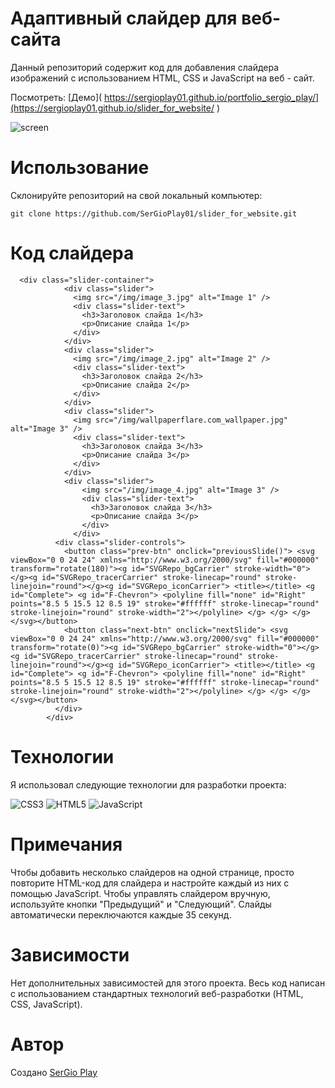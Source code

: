 # Адаптивный слайдер для веб-сайта
Данный репозиторий содержит код для добавления слайдера изображений с использованием HTML, CSS и JavaScript на веб - сайт.

Посмотреть:  [Демо]( https://sergioplay01.github.io/portfolio_sergio_play/](https://sergioplay01.github.io/slider_for_website/ )

![screen](https://i.ibb.co/64Yv3bV/Example-work-slider-Ser-Gio-Play.png)

# Использование
Склонируйте репозиторий на свой локальный компьютер:

```
git clone https://github.com/SerGioPlay01/slider_for_website.git
```  
# Код слайдера
```
  <div class="slider-container">
            <div class="slider">
              <img src="/img/image_3.jpg" alt="Image 1" />
              <div class="slider-text">
                <h3>Заголовок слайда 1</h3>
                <p>Описание слайда 1</p>
              </div>
            </div>
            <div class="slider">
              <img src="/img/image_2.jpg" alt="Image 2" />
              <div class="slider-text">
                <h3>Заголовок слайда 2</h3>
                <p>Описание слайда 2</p>
              </div>
            </div>
            <div class="slider">
              <img src="/img/wallpaperflare.com_wallpaper.jpg" alt="Image 3" />
              <div class="slider-text">
                <h3>Заголовок слайда 3</h3>
                <p>Описание слайда 3</p>
              </div>
            </div>
            <div class="slider">
                <img src="/img/image_4.jpg" alt="Image 3" />
                <div class="slider-text">
                  <h3>Заголовок слайда 3</h3>
                  <p>Описание слайда 3</p>
                </div>
              </div>
          <div class="slider-controls">
            <button class="prev-btn" onclick="previousSlide()"> <svg viewBox="0 0 24 24" xmlns="http://www.w3.org/2000/svg" fill="#000000" transform="rotate(180)"><g id="SVGRepo_bgCarrier" stroke-width="0"></g><g id="SVGRepo_tracerCarrier" stroke-linecap="round" stroke-linejoin="round"></g><g id="SVGRepo_iconCarrier"> <title></title> <g id="Complete"> <g id="F-Chevron"> <polyline fill="none" id="Right" points="8.5 5 15.5 12 8.5 19" stroke="#ffffff" stroke-linecap="round" stroke-linejoin="round" stroke-width="2"></polyline> </g> </g> </g></svg></button>
            <button class="next-btn" onclick="nextSlide"> <svg viewBox="0 0 24 24" xmlns="http://www.w3.org/2000/svg" fill="#000000" transform="rotate(0)"><g id="SVGRepo_bgCarrier" stroke-width="0"></g><g id="SVGRepo_tracerCarrier" stroke-linecap="round" stroke-linejoin="round"></g><g id="SVGRepo_iconCarrier"> <title></title> <g id="Complete"> <g id="F-Chevron"> <polyline fill="none" id="Right" points="8.5 5 15.5 12 8.5 19" stroke="#ffffff" stroke-linecap="round" stroke-linejoin="round" stroke-width="2"></polyline> </g> </g> </g></svg></button>
          </div>
        </div>
```
# Технологии
Я использовал следующие технологии для разработки проекта:

![CSS3](https://img.shields.io/badge/css3-%231572B6.svg?style=for-the-badge&logo=css3&logoColor=white) ![HTML5](https://img.shields.io/badge/html5-%23E34F26.svg?style=for-the-badge&logo=html5&logoColor=white) ![JavaScript](https://img.shields.io/badge/javascript-%23323330.svg?style=for-the-badge&logo=javascript&logoColor=%23F7DF1E)

# Примечания
Чтобы добавить несколько слайдеров на одной странице, просто повторите HTML-код для слайдера и настройте каждый из них с помощью JavaScript.
Чтобы управлять слайдером вручную, используйте кнопки "Предыдущий" и "Следующий".
Слайды автоматически переключаются каждые 35 секунд.

# Зависимости
Нет дополнительных зависимостей для этого проекта. Весь код написан с использованием стандартных технологий веб-разработки (HTML, CSS, JavaScript).

# Автор

Создано   [SerGio Play](https://sergioplay01.github.io/portfolio_sergio_play/)
